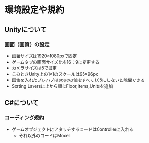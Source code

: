 # 環境設定や規約

## Unityについて

### 画面（画質）の設定

* 画面サイズは1920×1080pxで固定
* ゲームタブの画面サイズ比を16：9に変更する
* カメラサイズは5で固定
* このときUnity上の1×1のスケールは96×96px
* 画像を入れたプレハブはscaleの値をすべて1.05にしないと隙間できる
* Sorting Layersに上から順にFloor,Items,Unitsを追加

## C#について

### コーディング規約

* ゲームオブジェクトにアタッチするコードはControllerに入れる  
  * それ以外のコードはModel  
